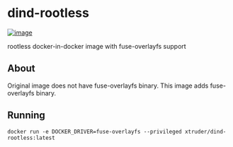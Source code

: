 # dind-rootless

[![image](https://img.shields.io/docker/v/xtruder/dind-rootless.svg)](https://hub.docker.com/r/xtruder/dind-rootless)

rootless docker-in-docker image with fuse-overlayfs support

## About

Original image does not have fuse-overlayfs binary. This image adds fuse-overlayfs binary.

## Running

```
docker run -e DOCKER_DRIVER=fuse-overlayfs --privileged xtruder/dind-rootless:latest
```